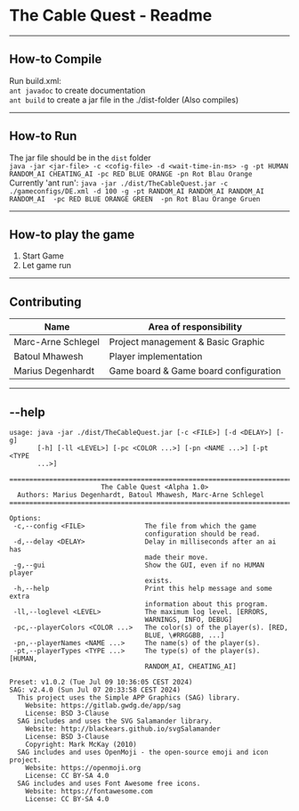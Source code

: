 #  The Cable Quest - Readme




---

## How-to Compile

Run build.xml: \
`ant javadoc` to create documentation \
`ant build` to create a jar file in the ./dist-folder (Also compiles)

---
## How-to Run
The jar file should be in the `dist` folder  
`java -jar <jar-file> -c <cofig-file> -d <wait-time-in-ms> -g -pt HUMAN RANDOM_AI CHEATING_AI -pc RED BLUE ORANGE -pn Rot Blau Orange`   
Currently 'ant run': `java -jar ./dist/TheCableQuest.jar -c ./gameconfigs/DE.xml -d 100 -g -pt RANDOM_AI RANDOM_AI RANDOM_AI RANDOM_AI  -pc RED BLUE ORANGE GREEN  -pn Rot Blau Orange Gruen`

---
## How-to play the game

 1. Start Game
 2. Let game run

---

## Contributing
| Name | Area of ​​responsibility  |
| ----------- | ----------- |
| Marc-Arne Schlegel  | Project management & Basic Graphic | 
| Batoul Mhawesh   &ensp;&thinsp;&ensp;&thinsp;| Player implementation |
| Marius Degenhardt&ensp;&thinsp; | Game board & Game board configuration |


---
## --help

```
usage: java -jar ./dist/TheCableQuest.jar [-c <FILE>] [-d <DELAY>] [-g]
       [-h] [-ll <LEVEL>] [-pc <COLOR ...>] [-pn <NAME ...>] [-pt <TYPE
       ...>]

=========================================================================
                       The Cable Quest <Alpha 1.0>
  Authors: Marius Degenhardt, Batoul Mhawesh, Marc-Arne Schlegel
=========================================================================

Options:
 -c,--config <FILE>               The file from which the game
                                  configuration should be read.
 -d,--delay <DELAY>               Delay in milliseconds after an ai has
                                  made their move.
 -g,--gui                         Show the GUI, even if no HUMAN player
                                  exists.
 -h,--help                        Print this help message and some extra
                                  information about this program.
 -ll,--loglevel <LEVEL>           The maximum log level. [ERRORS,
                                  WARNINGS, INFO, DEBUG]
 -pc,--playerColors <COLOR ...>   The color(s) of the player(s). [RED,
                                  BLUE, \#RRGGBB, ...]
 -pn,--playerNames <NAME ...>     The name(s) of the player(s).
 -pt,--playerTypes <TYPE ...>     The type(s) of the player(s). [HUMAN,
                                  RANDOM_AI, CHEATING_AI]

Preset: v1.0.2 (Tue Jul 09 10:36:05 CEST 2024)
SAG: v2.4.0 (Sun Jul 07 20:33:58 CEST 2024)
  This project uses the Simple APP Graphics (SAG) library.
    Website: https://gitlab.gwdg.de/app/sag
    License: BSD 3-Clause
  SAG includes and uses the SVG Salamander library.
    Website: http://blackears.github.io/svgSalamander
    License: BSD 3-Clause
    Copyright: Mark McKay (2010)
  SAG includes and uses OpenMoji - the open-source emoji and icon project.
    Website: https://openmoji.org
    License: CC BY-SA 4.0
  SAG includes and uses Font Awesome free icons.
    Website: https://fontawesome.com
    License: CC BY-SA 4.0

```
